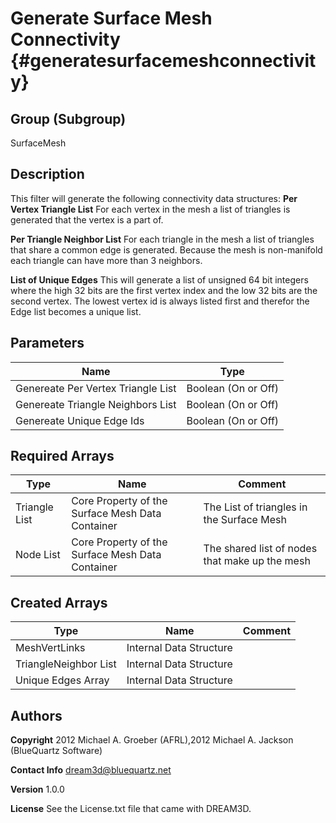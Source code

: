 Generate Surface Mesh Connectivity {#generatesurfacemeshconnectivity}
======

## Group (Subgroup) ##
SurfaceMesh

## Description ##
This filter will generate the following connectivity data structures:
__Per Vertex Triangle List__ For each vertex in the mesh a list of triangles is generated that the vertex is a part of.

__Per Triangle Neighbor List__ For each triangle in the mesh a list of triangles that share a common edge is generated. 
Because the mesh is non-manifold each triangle can have more than 3 neighbors.

__List of Unique Edges__ This will generate a list of unsigned 64 bit integers where the high 32 bits are the first vertex index and the 
 low 32 bits are the second vertex. The lowest vertex id is always listed first and therefor the Edge list becomes a unique list.

## Parameters ## 

| Name | Type |
|------|------|
| Genereate Per Vertex Triangle List | Boolean (On or Off) |
| Genereate Triangle Neighbors List | Boolean (On or Off) |
| Genereate Unique Edge Ids | Boolean (On or Off) |

## Required Arrays ##

| Type | Name | Comment |
|------|------|---------|
| Triangle List | Core Property of the Surface Mesh Data Container | The List of triangles in the Surface Mesh |
| Node List | Core Property of the Surface Mesh Data Container | The shared list of nodes that make up the mesh |


## Created Arrays ##

| Type | Name | Comment |
|------|------|---------|
| MeshVertLinks | Internal Data Structure |  |
| TriangleNeighbor List | Internal Data Structure |  |
| Unique Edges Array | Internal Data Structure |  |

## Authors ##

**Copyright** 2012 Michael A. Groeber (AFRL),2012 Michael A. Jackson (BlueQuartz Software)

**Contact Info** dream3d@bluequartz.net

**Version** 1.0.0

**License**  See the License.txt file that came with DREAM3D.



